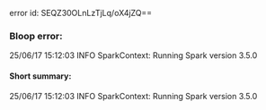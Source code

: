 error id: SEQZ30OLnLzTjLq/oX4jZQ==
### Bloop error:

25/06/17 15:12:03 INFO SparkContext: Running Spark version 3.5.0
#### Short summary: 

25/06/17 15:12:03 INFO SparkContext: Running Spark version 3.5.0